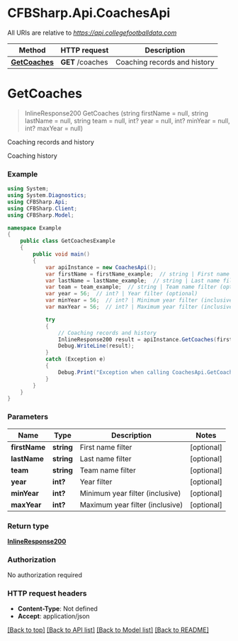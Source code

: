 # CFBSharp.Api.CoachesApi

All URIs are relative to *https://api.collegefootballdata.com*

Method | HTTP request | Description
------------- | ------------- | -------------
[**GetCoaches**](CoachesApi.md#getcoaches) | **GET** /coaches | Coaching records and history


<a name="getcoaches"></a>
# **GetCoaches**
> InlineResponse200 GetCoaches (string firstName = null, string lastName = null, string team = null, int? year = null, int? minYear = null, int? maxYear = null)

Coaching records and history

Coaching history

### Example
```csharp
using System;
using System.Diagnostics;
using CFBSharp.Api;
using CFBSharp.Client;
using CFBSharp.Model;

namespace Example
{
    public class GetCoachesExample
    {
        public void main()
        {
            var apiInstance = new CoachesApi();
            var firstName = firstName_example;  // string | First name filter (optional) 
            var lastName = lastName_example;  // string | Last name filter (optional) 
            var team = team_example;  // string | Team name filter (optional) 
            var year = 56;  // int? | Year filter (optional) 
            var minYear = 56;  // int? | Minimum year filter (inclusive) (optional) 
            var maxYear = 56;  // int? | Maximum year filter (inclusive) (optional) 

            try
            {
                // Coaching records and history
                InlineResponse200 result = apiInstance.GetCoaches(firstName, lastName, team, year, minYear, maxYear);
                Debug.WriteLine(result);
            }
            catch (Exception e)
            {
                Debug.Print("Exception when calling CoachesApi.GetCoaches: " + e.Message );
            }
        }
    }
}
```

### Parameters

Name | Type | Description  | Notes
------------- | ------------- | ------------- | -------------
 **firstName** | **string**| First name filter | [optional] 
 **lastName** | **string**| Last name filter | [optional] 
 **team** | **string**| Team name filter | [optional] 
 **year** | **int?**| Year filter | [optional] 
 **minYear** | **int?**| Minimum year filter (inclusive) | [optional] 
 **maxYear** | **int?**| Maximum year filter (inclusive) | [optional] 

### Return type

[**InlineResponse200**](InlineResponse200.md)

### Authorization

No authorization required

### HTTP request headers

 - **Content-Type**: Not defined
 - **Accept**: application/json

[[Back to top]](#) [[Back to API list]](../README.md#documentation-for-api-endpoints) [[Back to Model list]](../README.md#documentation-for-models) [[Back to README]](../README.md)


